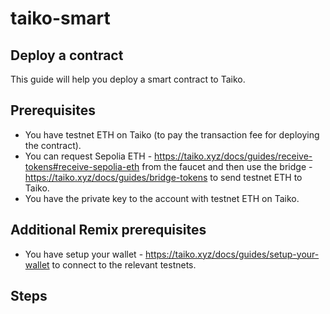 # taiko-smart

## Deploy a contract
This guide will help you deploy a smart contract to Taiko.

## Prerequisites
- You have testnet ETH on Taiko (to pay the transaction fee for deploying the contract).
- You can request Sepolia ETH - https://taiko.xyz/docs/guides/receive-tokens#receive-sepolia-eth from the faucet and then use the bridge - https://taiko.xyz/docs/guides/bridge-tokens to send testnet ETH to Taiko.
- You have the private key to the account with testnet ETH on Taiko.

## Additional Remix prerequisites
- You have setup your wallet - https://taiko.xyz/docs/guides/setup-your-wallet to connect to the relevant testnets.

## Steps



